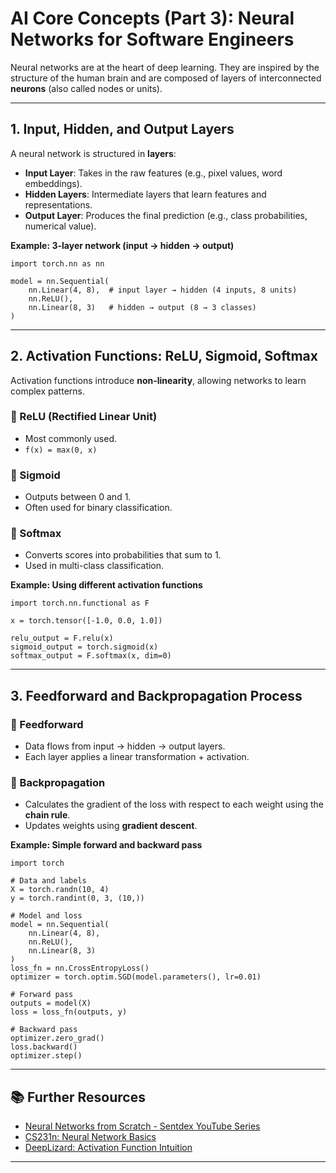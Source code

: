 # AI Core Concepts (Part 3): Neural Networks for Software Engineers

Neural networks are at the heart of deep learning. They are inspired by the structure of the human brain and are composed of layers of interconnected **neurons** (also called nodes or units).

---

## 1. Input, Hidden, and Output Layers

A neural network is structured in **layers**:

- **Input Layer**: Takes in the raw features (e.g., pixel values, word embeddings).
- **Hidden Layers**: Intermediate layers that learn features and representations.
- **Output Layer**: Produces the final prediction (e.g., class probabilities, numerical value).

**Example: 3-layer network (input → hidden → output)**
```
import torch.nn as nn

model = nn.Sequential(
    nn.Linear(4, 8),  # input layer → hidden (4 inputs, 8 units)
    nn.ReLU(),
    nn.Linear(8, 3)   # hidden → output (8 → 3 classes)
)
```

---

## 2. Activation Functions: ReLU, Sigmoid, Softmax

Activation functions introduce **non-linearity**, allowing networks to learn complex patterns.

### 🔹 ReLU (Rectified Linear Unit)
- Most commonly used.
- `f(x) = max(0, x)`

### 🔹 Sigmoid
- Outputs between 0 and 1.
- Often used for binary classification.

### 🔹 Softmax
- Converts scores into probabilities that sum to 1.
- Used in multi-class classification.

**Example: Using different activation functions**
```
import torch.nn.functional as F

x = torch.tensor([-1.0, 0.0, 1.0])

relu_output = F.relu(x)
sigmoid_output = torch.sigmoid(x)
softmax_output = F.softmax(x, dim=0)
```

---

## 3. Feedforward and Backpropagation Process

### 🔹 Feedforward
- Data flows from input → hidden → output layers.
- Each layer applies a linear transformation + activation.

### 🔹 Backpropagation
- Calculates the gradient of the loss with respect to each weight using the **chain rule**.
- Updates weights using **gradient descent**.

**Example: Simple forward and backward pass**
```
import torch

# Data and labels
X = torch.randn(10, 4)
y = torch.randint(0, 3, (10,))

# Model and loss
model = nn.Sequential(
    nn.Linear(4, 8),
    nn.ReLU(),
    nn.Linear(8, 3)
)
loss_fn = nn.CrossEntropyLoss()
optimizer = torch.optim.SGD(model.parameters(), lr=0.01)

# Forward pass
outputs = model(X)
loss = loss_fn(outputs, y)

# Backward pass
optimizer.zero_grad()
loss.backward()
optimizer.step()
```

---

## 📚 Further Resources
- [Neural Networks from Scratch - Sentdex YouTube Series](https://www.youtube.com/watch?v=Wo5dMEP_BbI)
- [CS231n: Neural Network Basics](https://cs231n.github.io/neural-networks-1/)
- [DeepLizard: Activation Function Intuition](https://www.youtube.com/watch?v=-7scQpJT7uo)

---
